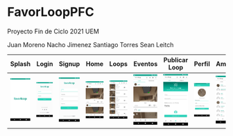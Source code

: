 # FavorLoopPFC
Proyecto Fin de Ciclo 2021 UEM

Juan Moreno
Nacho Jimenez
Santiago Torres
Sean Leitch


| Splash | Login | Signup | Home | Loops | Eventos | Publicar Loop | Perfil | Amigos |
|:-:|:-:|:-:|:-:|-|-|-|-|-|
| ![](app/img/splash.jpg) | ![](app/img/login.jpg) | ![](app/img/signup.jpg) | ![](app/img/home.jpg) | ![](app/img/eventos.jpg) | ![](app/img/loops.jpg) | ![](app/img/publicaciones.jpg) | ![](app/img/perfil.jpg) | ![](app/img/busqueda.jpg) |
